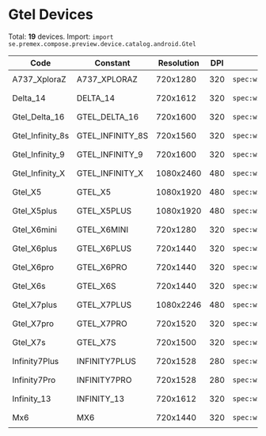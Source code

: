 # Gtel Devices

Total: **19** devices. Import: `import se.premex.compose.preview.device.catalog.android.Gtel`

| Code | Constant | Resolution | DPI | Compose Spec | Preview Usage |
|------|----------|------------|-----|-------------|---------------|
| A737_XploraZ | A737_XPLORAZ | 720x1280 | 320 | `spec:width=720px,height=1280px,dpi=320` | `@Preview(device = Gtel.A737_XPLORAZ)` |
| Delta_14 | DELTA_14 | 720x1612 | 320 | `spec:width=720px,height=1612px,dpi=320` | `@Preview(device = Gtel.DELTA_14)` |
| Gtel_Delta_16 | GTEL_DELTA_16 | 720x1600 | 320 | `spec:width=720px,height=1600px,dpi=320` | `@Preview(device = Gtel.GTEL_DELTA_16)` |
| Gtel_Infinity_8s | GTEL_INFINITY_8S | 720x1560 | 320 | `spec:width=720px,height=1560px,dpi=320` | `@Preview(device = Gtel.GTEL_INFINITY_8S)` |
| Gtel_Infinity_9 | GTEL_INFINITY_9 | 720x1600 | 320 | `spec:width=720px,height=1600px,dpi=320` | `@Preview(device = Gtel.GTEL_INFINITY_9)` |
| Gtel_Infinity_X | GTEL_INFINITY_X | 1080x2460 | 480 | `spec:width=1080px,height=2460px,dpi=480` | `@Preview(device = Gtel.GTEL_INFINITY_X)` |
| Gtel_X5 | GTEL_X5 | 1080x1920 | 480 | `spec:width=1080px,height=1920px,dpi=480` | `@Preview(device = Gtel.GTEL_X5)` |
| Gtel_X5plus | GTEL_X5PLUS | 1080x1920 | 480 | `spec:width=1080px,height=1920px,dpi=480` | `@Preview(device = Gtel.GTEL_X5PLUS)` |
| Gtel_X6mini | GTEL_X6MINI | 720x1280 | 320 | `spec:width=720px,height=1280px,dpi=320` | `@Preview(device = Gtel.GTEL_X6MINI)` |
| Gtel_X6plus | GTEL_X6PLUS | 720x1440 | 320 | `spec:width=720px,height=1440px,dpi=320` | `@Preview(device = Gtel.GTEL_X6PLUS)` |
| Gtel_X6pro | GTEL_X6PRO | 720x1440 | 320 | `spec:width=720px,height=1440px,dpi=320` | `@Preview(device = Gtel.GTEL_X6PRO)` |
| Gtel_X6s | GTEL_X6S | 720x1440 | 320 | `spec:width=720px,height=1440px,dpi=320` | `@Preview(device = Gtel.GTEL_X6S)` |
| Gtel_X7plus | GTEL_X7PLUS | 1080x2246 | 480 | `spec:width=1080px,height=2246px,dpi=480` | `@Preview(device = Gtel.GTEL_X7PLUS)` |
| Gtel_X7pro | GTEL_X7PRO | 720x1520 | 320 | `spec:width=720px,height=1520px,dpi=320` | `@Preview(device = Gtel.GTEL_X7PRO)` |
| Gtel_X7s | GTEL_X7S | 720x1500 | 320 | `spec:width=720px,height=1500px,dpi=320` | `@Preview(device = Gtel.GTEL_X7S)` |
| Infinity7Plus | INFINITY7PLUS | 720x1528 | 280 | `spec:width=720px,height=1528px,dpi=280` | `@Preview(device = Gtel.INFINITY7PLUS)` |
| Infinity7Pro | INFINITY7PRO | 720x1528 | 280 | `spec:width=720px,height=1528px,dpi=280` | `@Preview(device = Gtel.INFINITY7PRO)` |
| Infinity_13 | INFINITY_13 | 720x1612 | 320 | `spec:width=720px,height=1612px,dpi=320` | `@Preview(device = Gtel.INFINITY_13)` |
| Mx6 | MX6 | 720x1440 | 320 | `spec:width=720px,height=1440px,dpi=320` | `@Preview(device = Gtel.MX6)` |

<!-- Generated automatically. Do not edit manually. -->
